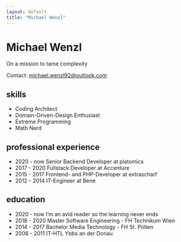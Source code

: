 ```yaml
---
layout: default
title: "Michael Wenzl"
---
```

<h1 class="cv">Michael Wenzl</h1>
<p class="sub-header">On a mission to tame complexity</p>
<p>Contact: <a href="mailto:michael.wenzl92@outlook.com">michael.wenzl92@outlook.com</a></p>

<h2>skills</h2>
  <ul>
    <li>Coding Architect</li>
    <li>Domain-Driven-Design Enthusiast</li>
    <li>Extreme Programming</li>
    <li>Math Nerd</li>
  </ul>

<h2>professional experience</h2>
  <ul>
    <li><span>2020 - now</span> Senior Backend Developer at platomics</li>
    <li><span>2017 - 2020</span> Fullstack Developer at Accenture</li>
    <li><span>2015 - 2017</span> Frontend- and PHP-Developer at extrascharf</li>
    <li><span>2012 - 2014</span> IT-Engineer at Bene</li>
  </ul>

<h2>education</h2>
  <ul>
    <li><span>2020 - now</span> I’m an avid reader so the learning never ends</li>
    <li><span>2018 - 2020</span> Master Software Engineering - FH Technikum Wien</li>
    <li><span>2014 - 2017</span> Bachelor Media Technology - FH St. Pölten</li>
    <li><span>2006 - 2011</span> IT-HTL Ybbs an der Donau</li>
  </ul>
